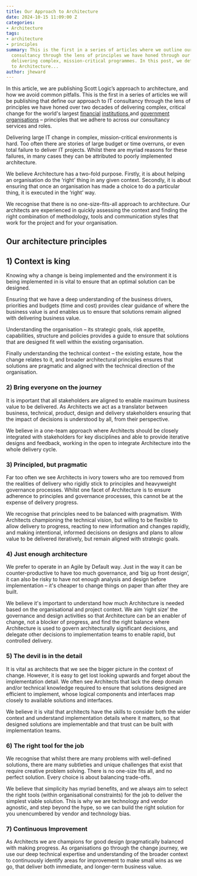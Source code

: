 ```yaml
---
title: Our Approach to Architecture
date: 2024-10-15 11:09:00 Z
categories:
- Architecture
tags:
- architecture
- principles
summary: This is the first in a series of articles where we outline our approach to
  consultancy through the lens of principles we have honed through our experience
  delivering complex, mission-critical programmes. In this post, we define our approach
  to Architecture...
author: jheward
---
```


In this article, we are publishing Scott Logic’s approach to architecture, and how we avoid common pitfalls. This is the first in a series of articles we will be publishing that define our approach to IT consultancy through the lens of principles we have honed over two decades of delivering complex, critical change for the world's largest [financial](https://www.scottlogic.com/our-work/case-study-saxo-bank) [institutions ](https://www.scottlogic.com/our-work/case-study-nordpool)and [government](https://www.scottlogic.com/our-work/scottish-government-full-service-programme-delivery) [organisations](https://www.scottlogic.com/our-work/scottish-government-delivering-scotaccount) – principles that we adhere to across our consultancy services and roles.

Delivering large IT change in complex, mission-critical environments is hard. Too often there are stories of large budget or time overruns, or even total failure to deliver IT projects. Whilst there are myriad reasons for these failures, in many cases they can be attributed to poorly implemented architecture.

We believe Architecture has a two-fold purpose. Firstly, it is about helping an organisation do the ‘right’ thing in any given context. Secondly, it is about ensuring that once an organisation has made a choice to do a particular thing, it is executed in the ‘right’ way.

We recognise that there is no one-size-fits-all approach to architecture. Our architects are experienced in quickly assessing the context and finding the right combination of methodology, tools and communication styles that work for the project and for your organisation.

## **Our architecture principles**

## **1) Context is king**

Knowing why a change is being implemented and the environment it is being implemented in is vital to ensure that an optimal solution can be designed.

Ensuring that we have a deep understanding of the business drivers, priorities and budgets (time and cost) provides clear guidance of where the business value is and enables us to ensure that solutions remain aligned with delivering business value.

Understanding the organisation – its strategic goals, risk appetite, capabilities, structure and policies provides a guide to ensure that solutions that are designed fit well within the existing organisation.

Finally understanding the technical context – the existing estate, how the change relates to it, and broader architectural principles ensures that solutions are pragmatic and aligned with the technical direction of the organisation.

### **2) Bring everyone on the journey**

It is important that all stakeholders are aligned to enable maximum business value to be delivered. As Architects we act as a translator between business, technical, product, design and delivery stakeholders ensuring that the impact of decisions is understood by all, from their perspective.

We believe in a one-team approach where Architects should be closely integrated with stakeholders for key disciplines and able to provide iterative designs and feedback, working in the open to integrate Architecture into the whole delivery cycle.

### **3) Principled, but pragmatic**

Far too often we see Architects in ivory towers who are too removed from the realities of delivery who rigidly stick to principles and heavyweight governance processes. Whilst one facet of Architecture is to ensure adherence to principles and governance processes, this cannot be at the expense of delivery progress.

We recognise that principles need to be balanced with pragmatism. With Architects championing the technical vision, but willing to be flexible to allow delivery to progress, reacting to new information and changes rapidly, and making intentional, informed decisions on designs and plans to allow value to be delivered iteratively, but remain aligned with strategic goals.

### **4) Just enough architecture**

We prefer to operate in an Agile by Default way. Just in the way it can be counter-productive to have too much governance, and ‘big up front design’, it can also be risky to have not enough analysis and design before implementation – it's cheaper to change things on paper than after they are built.

We believe it's important to understand how much Architecture is needed based on the organisational and project context. We aim ‘right size’ the governance and design activities so that Architecture can be an enabler of change, not a blocker of progress, and find the right balance where Architecture is used to govern architecturally significant decisions, and delegate other decisions to implementation teams to enable rapid, but controlled delivery.

### **5) The devil is in the detail**

It is vital as architects that we see the bigger picture in the context of change. However, it is easy to get lost looking upwards and forget about the implementation detail. We often see Architects that lack the deep domain and/or technical knowledge required to ensure that solutions designed are efficient to implement, whose logical components and interfaces map closely to available solutions and interfaces.

We believe it is vital that architects have the skills to consider both the wider context and understand implementation details where it matters, so that designed solutions are implementable and that trust can be built with implementation teams.

### **6) The right tool for the job**

We recognise that whilst there are many problems with well-defined solutions, there are many subtleties and unique challenges that exist that require creative problem solving. There is no one-size fits all, and no perfect solution. Every choice is about balancing trade-offs.

We believe that simplicity has myriad benefits, and we always aim to select the right tools (within organisational constraints) for the job to deliver the simplest viable solution. This is why we are technology and vendor agnostic, and step beyond the hype, so we can build the right solution for you unencumbered by vendor and technology bias.

### **7) Continuous Improvement**

As Architects we are champions for good design (pragmatically balanced with making progress. As organisations go through the change journey, we use our deep technical expertise and understanding of the broader context to continuously identify areas for improvement to make small wins as we go, that deliver both immediate, and longer-term business value.